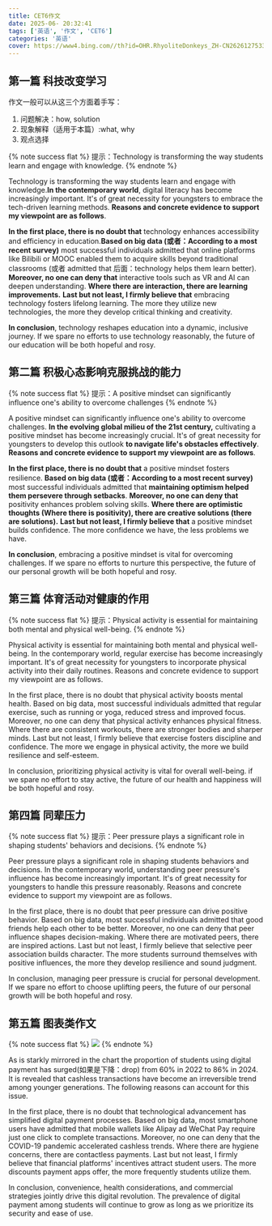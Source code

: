 ```yaml
---
title: CET6作文
date: 2025-06- 20:32:41
tags: ['英语', '作文', 'CET6']
categories: '英语'
cover: https://www4.bing.com//th?id=OHR.RhyoliteDonkeys_ZH-CN2626127533_1920x1080.jpg&rf=LaDigue_1920x1080.jpg&pid=hp
---
```


## 第一篇 科技改变学习

作文一般可以从这三个方面着手写：

1. 问题解决：how, solution
2. 现象解释（适用于本篇）:what, why
3. 观点选择

{% note success flat %}
提示：Technology is transforming the way students learn and engage with knowledge.
{% endnote %}

Technology is transforming the way students learn and engage with knowledge.**In the contemporary world**, digital literacy has become increasingly important. It's of great necessity for youngsters to embrace the tech-driven learning methods. **Reasons and concrete evidence to support my viewpoint are as follows**.

**In the first place, there is no doubt that** technology enhances accessibility and efficiency in education.**Based on big data (或者：According to a most recent survey)** most successful individuals admitted that online platforms like Bilibili or MOOC enabled them to acquire skills beyond traditional classrooms (或者 admitted that 后面：technology helps them learn better). **Moreover, no one can deny that** interactive tools such as VR and AI can deepen understanding. **Where there are interaction, there are learning improvements.** **Last but not least, I firmly believe that** embracing technology fosters lifelong learning. The more they utilize new technologies, the more they develop critical thinking and creativity.

**In conclusion**, technology reshapes education into a dynamic, inclusive journey. If we spare no efforts to use technology reasonably, the future of our education will be both hopeful and rosy.

## 第二篇 积极心态影响克服挑战的能力

{% note success flat %}
提示：A positive mindset can significantly influence one's ability to overcome challenges
{% endnote %}

A positive mindset can significantly influence one's ability to overcome challenges. **In the evolving global milieu of the 21st century,** cultivating a positive mindset has become increasingly crucial. It's of great necessity for youngsters to develop this outlook **to navigate life's obstacles effectively**. **Reasons and concrete evidence to support my viewpoint are as follows**.

**In the first place, there is no doubt that** a positive mindset fosters resilience. **Based on big data (或者：According to a most recent survey)** most successful individuals admitted that **maintaining optimism helped them persevere through setbacks**. **Moreover, no one can deny that** positivity enhances problem solving skills. **Where there are optimistic thoughts (Where there is positivity), there are creative solutions (there are solutions).** **Last but not least, I firmly believe that** a positive mindset builds confidence. The more confidence we have, the less problems we have.

**In conclusion**, embracing a positive mindset is vital for overcoming challenges. If we spare no efforts to nurture this perspective, the future of our personal growth will be both hopeful and rosy.

## 第三篇 体育活动对健康的作用

{% note success flat %}
提示：Physical activity is essential for maintaining both mental and physical well-being.
{% endnote %}

Physical activity is essential for maintaining both mental and physical well-being. In the contemporary world, regular exercise has become increasingly important. It's of great necessity for youngsters to incorporate physical activity into their daily routines. Reasons and concrete evidence to support my viewpoint are as follows.

In the first place, there is no doubt that physical activity boosts mental health. Based on big data, most successful individuals admitted that regular exercise, such as running or yoga, reduced stress and improved focus. Moreover, no one can deny that physical activity enhances physical fitness. Where there are consistent workouts, there are stronger bodies and sharper minds. Last but not least, I firmly believe that exercise fosters discipline and confidence. The more we engage in physical activity, the more we build resilience and self-esteem.

In conclusion, prioritizing physical activity is vital for overall well-being. if we spare no effort to stay active, the future of our health and happiness will be both hopeful and rosy.

## 第四篇 同辈压力

{% note success flat %}
提示：Peer pressure plays a significant role in shaping students' behaviors and decisions.
{% endnote %}

Peer pressure plays a significant role in shaping students behaviors and decisions. In the contemporary world, understanding peer pressure's influence has become increasingly important. It's of great necessity for youngsters to handle this pressure reasonably. Reasons and concrete evidence to support my viewpoint are as follows.

In the first place, there is no doubt that peer pressure can drive positive behavior. Based on big data, most successful individuals admitted that good friends help each other to be better. Moreover, no one can deny that peer influence shapes decision-making. Where there are motivated peers, there are inspired actions. Last but not least, I firmly believe that selective peer association builds character. The more students surround themselves with positive influences, the more they develop resilience and sound judgment.

In conclusion, managing peer pressure is crucial for personal development. If we spare no effort to choose uplifting peers, the future of our personal growth will be both hopeful and rosy.

## 第五篇 图表类作文

{% note success flat %}
![](https://blog-ultimate.oss-cn-beijing.aliyuncs.com/article-image/20250613143229481.png)
{% endnote %}

As is starkly mirrored in the chart the proportion of students using digital payment has surged(如果是下降：drop) from 60% in 2022 to 86% in 2024. It is revealed that cashless transactions have become an irreversible trend among younger generations. The following reasons can account for this issue.

In the first place, there is no doubt that technological advancement has simplified digital payment processes. Based on big data, most smartphone users have admitted that mobile wallets like Alipay ad WeChat Pay require just one click to complete transactions. Moreover, no one can deny that the COVID-19 pandemic accelerated cashless trends. Where there are hygiene concerns, there are contactless payments. Last but not least, I firmly believe that financial platforms' incentives attract student users. The more discounts payment apps offer, the more frequently students utilize them.

In conclusion, convenience, health considerations, and commercial strategies jointly drive this digital revolution. The prevalence of digital payment among students will continue to grow as long as we prioritize its security and ease of use.
